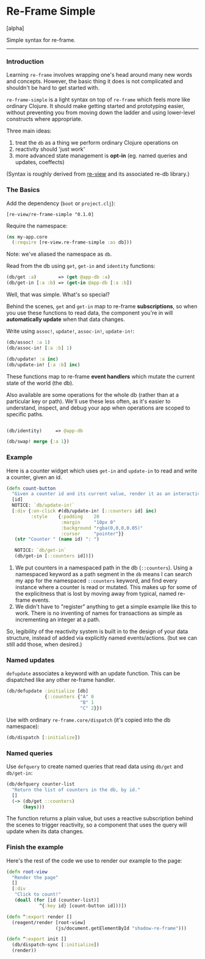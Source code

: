 # Re-Frame Simple

[alpha]

Simple syntax for re-frame.

----

### Introduction

Learning `re-frame` involves wrapping one's head around many new words and concepts. However, the basic thing it does is not complicated and shouldn't be hard to get started with.

`re-frame-simple` is a light syntax on top of `re-frame` which feels more like ordinary Clojure. It should make getting started and prototyping easier, without preventing you from moving down the ladder and using lower-level constructs where appropriate.

Three main ideas:

1. treat the `db` as a thing we perform ordinary Clojure operations on
2. reactivity should 'just work'
3. more advanced state management is **opt-in** (eg. named queries and updates, coeffects)

(Syntax is roughly derived from [re-view](https://www.re-view.io) and its associated re-db library.)

### The Basics

Add the dependency (`boot` or `project.clj`):

`[re-view/re-frame-simple "0.1.0]`

Require the namespace:

```clj
(ns my-app.core
  (:require [re-view.re-frame-simple :as db]))
```

Note: we've aliased the namespace as `db`.

Read from the db using `get`, `get-in` and `identity` functions:

```clj
(db/get :a)        => (get @app-db :a)
(db/get-in [:a :b) => (get-in @app-db [:a :b])
```

Well, that was simple. What's so special?

Behind the scenes, `get` and `get-in` map to re-frame **subscriptions**, so when you use these functions to read data, the component you're in will **automatically update** when that data changes.


Write using `assoc!`, `update!`, `assoc-in!`, `update-in!`:


```clj
(db/assoc! :a 1)
(db/assoc-in! [:a :b] 1)

(db/update! :a inc)
(db/update-in! [:a :b] inc)
```

These functions map to re-frame **event handlers** which mutate the current state of the world (the db).

Also available are some operations for the whole db (rather than at a particular
key or path). We'll use these less often, as it's easier to understand, inspect, and debug your app when operations are scoped to specific paths.

```clj

(db/identity)     => @app-db

(db/swap! merge {:a 1})
```


### Example

Here is a counter widget which uses `get-in` and `update-in` to read and write a counter, given an id.

```clj
(defn count-button
  "Given a counter id and its current value, render it as an interactive widget."
  [id]
  NOTICE: `db/update-in!`
  [:div {:on-click #(db/update-in! [::counters id] inc)
         :style    {:padding    20
                    :margin     "10px 0"
                    :background "rgba(0,0,0,0.05)"
                    :cursor     "pointer"}}
   (str "Counter " (name id) ": ")

   NOTICE: `db/get-in`
   (db/get-in [::counters id])])
```

1. We put counters in a namespaced path in the db (`::counters`). Using a namespaced keyword as a path segment in the `db` means I can search my app for the namespaced `::counters` keyword, and find every instance where a counter is read or mutated. This makes up for some of the explicitness that is lost by moving away from typical, named re-frame events.
2. We didn't have to "register" anything to get a simple example like this to work. There is no inventing of names for transactions as simple as incrementing an integer at a path.

So, legibility of the reactivity system is built in to the design of your data structure, instead of added via explicitly named events/actions. (but we can still add those, when desired.)


### Named updates

`defupdate` associates a keyword with an update function. This can be dispatched like any other re-frame handler.

```clj
(db/defupdate :initialize [db]
              {::counters {"A" 0
                           "B" 1
                           "C" 2}})
```

Use with ordinary `re-frame.core/dispatch` (it's copied into the db namespace):

```clj
(db/dispatch [:initialize])
```

### Named queries

Use `defquery` to create named queries that read data using `db/get` and `db/get-in`:

```clj
(db/defquery counter-list
  "Return the list of counters in the db, by id."
  []
  (-> (db/get ::counters)
      (keys)))
```

The function returns a plain value, but uses a reactive subscription behind the scenes
to trigger reactivity, so a component that uses the query will update when its data changes.


### Finish the example

Here's the rest of the code we use to render our example to the page:

```clj
(defn root-view
  "Render the page"
  []
  [:div
   "Click to count!"
   (doall (for [id (counter-list)]
            ^{:key id} [count-button id]))])

(defn ^:export render []
  (reagent/render [root-view]
                  (js/document.getElementById "shadow-re-frame")))

(defn ^:export init []
  (db/dispatch-sync [:initialize])
  (render))
```



